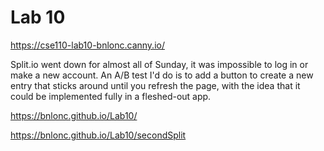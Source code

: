 # Lab 10

https://cse110-lab10-bnlonc.canny.io/

Split.io went down for almost all of Sunday, it was impossible to log in or make a new account. 
An A/B test I'd do is to add a button to create a new entry that sticks around until you refresh the page, with the idea that it could be implemented fully in a fleshed-out app. 

https://bnlonc.github.io/Lab10/

https://bnlonc.github.io/Lab10/secondSplit